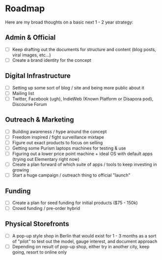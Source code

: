 Roadmap
=======

Here are my broad thoughts on a basic next 1 - 2 year strategy:

## Admin & Official

- [ ] Keep drafting out the documents for structure and content (blog posts, viral images, etc...)
- [ ] Create a brand identity for the concept

## Digital Infrastructure

- [ ] Setting up some sort of blog / site and being more public about it
- [ ] Mailing list
- [ ] Twitter, Facebook (ugh), IndieWeb (Known Platform or Disapora pod), Discourse Forum

## Outreach & Marketing

- [ ] Building awareness / hype around the concept
- [ ] Freedom inspired / fight surveillance mixtape
- [ ] Figure out exact products to focus on selling
- [ ] Getting some Purism laptops machines for testing & use
- [ ] Figuring out a lower price point machine + ideal OS with default apps (trying out Elementary right now)
- [ ] Create a plan forward of which suite of apps / tools to keep investing in growing
- [ ] Start a huge campaign / outreach thing to official "launch"

## Funding

- [ ] Create a plan for seed funding for initial products ($75 - 150k)
- [ ] Crowd funding / pre-order hybrid

## Physical Storefronts

- [ ] A pop-up style shop in Berlin that would exist for 1 - 3 months as a sort of "pilot" to test out the model, gauge interest, and document approach
- [ ] Depending on result of pop-up shop, either try in another city, keep going, resort to online only
